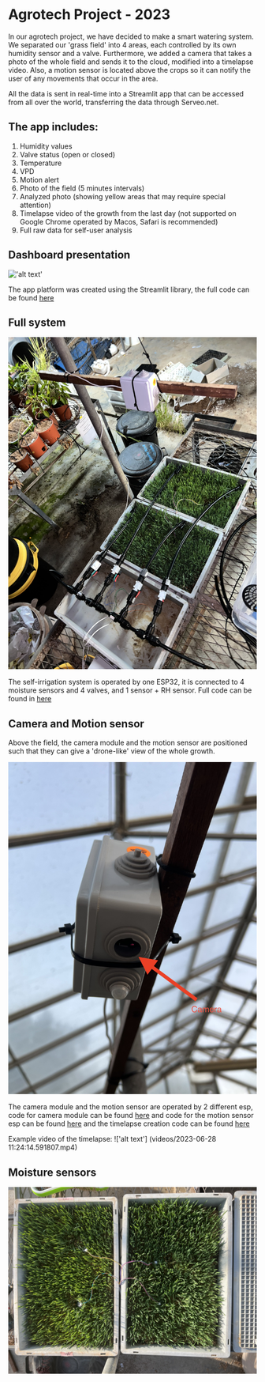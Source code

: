 # Agrotech Project - 2023

In our agrotech project, we have decided to make a smart watering system.
We separated our 'grass field' into 4 areas, each controlled by its own humidity sensor and a valve.
Furthermore, we added a camera that takes a photo of the whole field and sends it to the cloud, modified into a timelapse video.
Also, a motion sensor is located above the crops so it can notify the user of any movements that occur in the area.

All the data is sent in real-time into a Streamlit app that can be accessed from all over the world, transferring the data through Serveo.net.
## The app includes: 
1. Humidity values
2. Valve status (open or closed)
3. Temperature
4. VPD 
5. Motion alert
6. Photo of the field (5 minutes intervals)
7. Analyzed photo (showing yellow areas that may require special attention)
8. Timelapse video of the growth from the last day (not supported on Google Chrome operated by Macos, Safari is recommended)
9. Full raw data for self-user analysis

## Dashboard presentation
!['alt text'](/images/for_readme/GUI1.png)

The app platform was created using the Streamlit library, the full code can be found [here](code/streamlit_app.py)

## Full system
!['alt text'](/images/for_readme/IMG_6651.jpg)

The self-irrigation system is operated by one ESP32, it is connected to 4 moisture sensors and 4 valves, and 1 sensor + RH sensor.
Full code can be found in [here](code/irrigation_esp.ino)

## Camera and Motion sensor

Above the field, the camera module and the motion sensor are positioned such that they can give a 'drone-like' view of the whole growth.

!['alt text'](/images/for_readme/IMG_6638.jpg)

The camera module and the motion sensor are operated by 2 different esp, code for camera module can be found [here](code/ESP32_CAM_Send_Photo_to_Google_Drive.ino) and code for the motion sensor esp can be found [here](code/Motion_Sensor.ino)
and the timelapse creation code can be found [here](code/timelapse_generator.py)

Example video of the timelapse:
!['alt text'] (videos/2023-06-28 11:24:14.591807.mp4)

## Moisture sensors

!['alt text'](/images/for_readme/IMG_6624.jpg)

